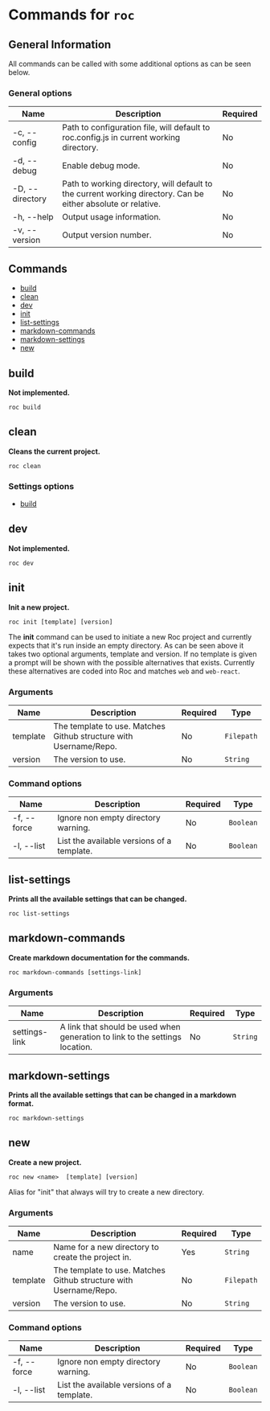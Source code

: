 
# Commands for `roc`

## General Information
All commands can be called with some additional options as can be seen below.

### General options

| Name            | Description                                                                                                   | Required |
| --------------- | ------------------------------------------------------------------------------------------------------------- | -------- |
| -c, --config    | Path to configuration file, will default to roc.config.js in current working directory.                       | No       |
| -d, --debug     | Enable debug mode.                                                                                            | No       |
| -D, --directory | Path to working directory, will default to the current working directory. Can be either absolute or relative. | No       |
| -h, --help      | Output usage information.                                                                                     | No       |
| -v, --version   | Output version number.                                                                                        | No       |

## Commands
* [build](#build)
* [clean](#clean)
* [dev](#dev)
* [init](#init)
* [list-settings](#list-settings)
* [markdown-commands](#markdown-commands)
* [markdown-settings](#markdown-settings)
* [new](#new)

## build
__Not implemented.__

```
roc build
```

## clean
__Cleans the current project.__

```
roc clean
```

### Settings options
* [build](/dev/docs/Settings.md#build)

## dev
__Not implemented.__

```
roc dev
```

## init
__Init a new project.__

```
roc init [template] [version]
```
The __init__ command can be used to initiate a new Roc project and currently expects that it's run inside an empty directory. As can be seen above it takes two optional arguments, template and version. If no template is given a prompt will be shown with the possible alternatives that exists. Currently these alternatives are coded into Roc and matches `web` and `web-react`.

### Arguments

| Name        | Description                                                       | Required | Type       |
| ----------- | ----------------------------------------------------------------- | -------- | ---------- |
| template    | The template to use. Matches Github structure with Username/Repo. | No       | `Filepath` |
| version     | The version to use.                                               | No       | `String`   |

### Command options

| Name        | Description                                                       | Required | Type       |
| ----------- | ----------------------------------------------------------------- | -------- | ---------- |
| -f, --force | Ignore non empty directory warning.                               | No       | `Boolean`  |
| -l, --list  | List the available versions of a template.                        | No       | `Boolean`  |

## list-settings
__Prints all the available settings that can be changed.__

```
roc list-settings
```

## markdown-commands
__Create markdown documentation for the commands.__

```
roc markdown-commands [settings-link]
```

### Arguments

| Name          | Description                                                                  | Required | Type     |
| ------------- | ---------------------------------------------------------------------------- | -------- | -------- |
| settings-link | A link that should be used when generation to link to the settings location. | No       | `String` |

## markdown-settings
__Prints all the available settings that can be changed in a markdown format.__

```
roc markdown-settings
```

## new
__Create a new project.__

```
roc new <name>  [template] [version]
```
Alias for "init" that always will try to create a new directory.

### Arguments

| Name        | Description                                                       | Required | Type       |
| ----------- | ----------------------------------------------------------------- | -------- | ---------- |
| name        | Name for a new directory to create the project in.                | Yes      | `String`   |
| template    | The template to use. Matches Github structure with Username/Repo. | No       | `Filepath` |
| version     | The version to use.                                               | No       | `String`   |

### Command options

| Name        | Description                                                       | Required | Type       |
| ----------- | ----------------------------------------------------------------- | -------- | ---------- |
| -f, --force | Ignore non empty directory warning.                               | No       | `Boolean`  |
| -l, --list  | List the available versions of a template.                        | No       | `Boolean`  |

